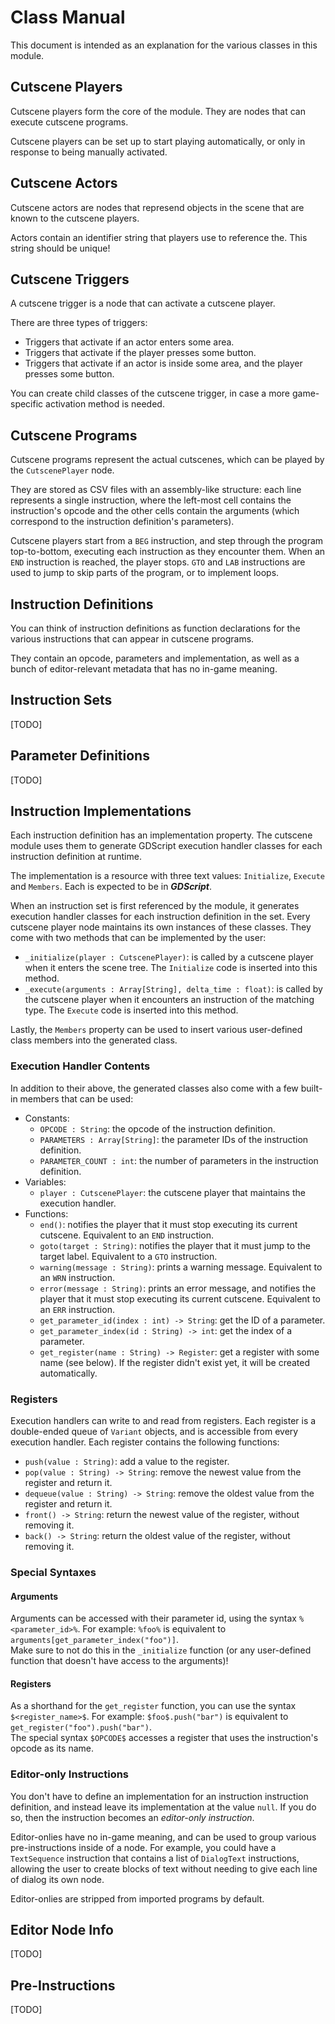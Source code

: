 # Class Manual
This document is intended as an explanation for the various classes in this module.

## Cutscene Players
Cutscene players form the core of the module. They are nodes that can execute cutscene programs.

Cutscene players can be set up to start playing automatically, or only in response to being manually activated.

## Cutscene Actors
Cutscene actors are nodes that represend objects in the scene that are known to the cutscene players.

Actors contain an identifier string that players use to reference the. This string should be unique!

## Cutscene Triggers
A cutscene trigger is a node that can activate a cutscene player.

There are three types of triggers:
- Triggers that activate if an actor enters some area.
- Triggers that activate if the player presses some button.
- Triggers that activate if an actor is inside some area, and the player presses some button.

You can create child classes of the cutscene trigger, in case a more game-specific activation method is needed.

## Cutscene Programs
Cutscene programs represent the actual cutscenes, which can be played by the `CutscenePlayer` node.

They are stored as CSV files with an assembly-like structure: each line represents a single instruction, where the left-most cell contains the instruction's opcode and the other cells contain the arguments (which correspond to the instruction definition's parameters).

Cutscene players start from a `BEG` instruction, and step through the program top-to-bottom, executing each instruction as they encounter them. When an `END` instruction is reached, the player stops.
`GTO` and `LAB` instructions are used to jump to skip parts of the program, or to implement loops.

## Instruction Definitions
You can think of instruction definitions as function declarations for the various instructions that can appear in cutscene programs.

They contain an opcode, parameters and implementation, as well as a bunch of editor-relevant metadata that has no in-game meaning.

## Instruction Sets
[TODO]

## Parameter Definitions
[TODO]

## Instruction Implementations
Each instruction definition has an implementation property. The cutscene module uses them to generate GDScript execution handler classes for each instruction definition at runtime.

The implementation is a resource with three text values: `Initialize`, `Execute` and `Members`. Each is expected to be in _**GDScript**_.

When an instruction set is first referenced by the module, it generates execution handler classes for each instruction definition in the set. Every cutscene player node maintains its own instances of these classes.
They come with two methods that can be implemented by the user:
- `_initialize(player : CutscenePlayer)`: is called by a cutscene player when it enters the scene tree. The `Initialize` code is inserted into this method.
- `_execute(arguments : Array[String], delta_time : float)`: is called by the cutscene player when it encounters an instruction of the matching type. The `Execute` code is inserted into this method.

Lastly, the `Members` property can be used to insert various user-defined class members into the generated class.

### Execution Handler Contents
In addition to their above, the generated classes also come with a few built-in members that can be used:
- Constants:
  - `OPCODE : String`: the opcode of the instruction definition.
  - `PARAMETERS : Array[String]`: the parameter IDs of the instruction definition.
  - `PARAMETER_COUNT : int`: the number of parameters in the instruction definition.
- Variables:
  - `player : CutscenePlayer`: the cutscene player that maintains the execution handler.
- Functions:
  - `end()`: notifies the player that it must stop executing its current cutscene. Equivalent to an `END` instruction.
  - `goto(target : String)`: notifies the player that it must jump to the target label. Equivalent to a `GTO` instruction.
  - `warning(message : String)`: prints a warning message. Equivalent to an `WRN` instruction.
  - `error(message : String)`: prints an error message, and notifies the player that it must stop executing its current cutscene. Equivalent to an `ERR` instruction.
  - `get_parameter_id(index : int) -> String`: get the ID of a parameter.
  - `get_parameter_index(id : String) -> int`: get the index of a parameter.
  - `get_register(name : String) -> Register`: get a register with some name (see below). If the register didn't exist yet, it will be created automatically.

### Registers
Execution handlers can write to and read from registers. Each register is a double-ended queue of `Variant` objects, and is accessible from every execution handler. Each register contains the following functions:
  - `push(value : String)`: add a value to the register.
  - `pop(value : String) -> String`: remove the newest value from the register and return it.
  - `dequeue(value : String) -> String`: remove the oldest value from the register and return it.
  - `front() -> String`: return the newest value of the register, without removing it.
  - `back() -> String`: return the oldest value of the register, without removing it.

### Special Syntaxes
#### Arguments
Arguments can be accessed with their parameter id, using the syntax `%<parameter_id>%`. For example: `%foo%` is equivalent to `arguments[get_parameter_index("foo")]`.
<br/> Make sure to not do this in the `_initialize` function (or any user-defined function that doesn't have access to the arguments)!

#### Registers
As a shorthand for the `get_register` function, you can use the syntax `$<register_name>$`. For example: `$foo$.push("bar")` is equivalent to `get_register("foo").push("bar")`.
<br/>The special syntax `$OPCODE$` accesses a register that uses the instruction's opcode as its name.

### Editor-only Instructions
You don't have to define an implementation for an instruction instruction definition, and instead leave its implementation at the value `null`. If you do so, then the instruction becomes an *editor-only instruction*.

Editor-onlies have no in-game meaning, and can be used to group various pre-instructions inside of a node. For example, you could have a `TextSequence` instruction that contains a list of `DialogText` instructions, allowing the user to create blocks of text without needing to give each line of dialog its own node.

Editor-onlies are stripped from imported programs by default.

## Editor Node Info
[TODO]

## Pre-Instructions
[TODO]
